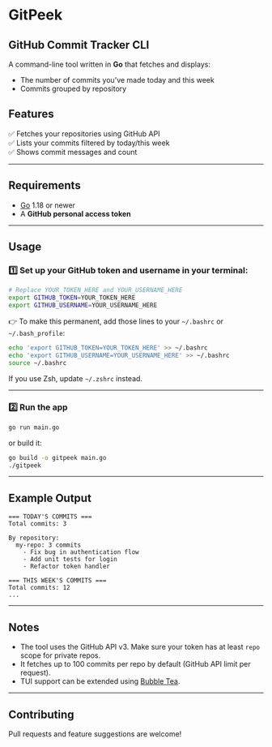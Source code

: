 
# GitPeek
## GitHub Commit Tracker CLI

A command-line tool written in **Go** that fetches and displays:
- The number of commits you’ve made today and this week
- Commits grouped by repository

## Features

✅ Fetches your repositories using GitHub API  
✅ Lists your commits filtered by today/this week  
✅ Shows commit messages and count  

---

## Requirements

- [Go](https://go.dev/dl/) 1.18 or newer  
- A **GitHub personal access token**

---


## Usage

### 1️⃣ Set up your GitHub token and username in your terminal:

```bash
# Replace YOUR_TOKEN_HERE and YOUR_USERNAME_HERE
export GITHUB_TOKEN=YOUR_TOKEN_HERE
export GITHUB_USERNAME=YOUR_USERNAME_HERE
```

👉 To make this permanent, add those lines to your `~/.bashrc` or `~/.bash_profile`:

```bash
echo 'export GITHUB_TOKEN=YOUR_TOKEN_HERE' >> ~/.bashrc
echo 'export GITHUB_USERNAME=YOUR_USERNAME_HERE' >> ~/.bashrc
source ~/.bashrc
```

If you use Zsh, update `~/.zshrc` instead.

---

### 2️⃣ Run the app

```bash
go run main.go
```

or build it:

```bash
go build -o gitpeek main.go
./gitpeek
```

---

## Example Output

```
=== TODAY'S COMMITS ===
Total commits: 3

By repository:
  my-repo: 3 commits
    - Fix bug in authentication flow
    - Add unit tests for login
    - Refactor token handler

=== THIS WEEK'S COMMITS ===
Total commits: 12
...
```

---

## Notes

- The tool uses the GitHub API v3. Make sure your token has at least `repo` scope for private repos.
- It fetches up to 100 commits per repo by default (GitHub API limit per request).
- TUI support can be extended using [Bubble Tea](https://github.com/charmbracelet/bubbletea).

---

## Contributing

Pull requests and feature suggestions are welcome!

